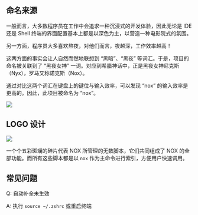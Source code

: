 
## 命名来源

一般而言，大多数程序员在工作中会追求一种沉浸式的开发体验，因此无论是 IDE 还是 Shell 终端的界面配置基本上都是以深色为主，以营造一种电影院式的氛围。

另一方面，程序员大多喜欢熬夜，对他们而言，夜越深，工作效率越高！

这两方面的事实会让人自然而然地联想到 “黑暗”、“黑夜” 等词汇。于是，项目的命名被关联到了 “黑夜女神” 一词。对应到希腊神话中，正是黑夜女神尼克斯（Nyx），罗马又称诺克斯（Nox）。

通过对比这两个词汇在键盘上的键位与输入效率，可以发现 “nox” 的输入效率是更高的。因此，此项目被命名为 “nox”。

![](https://chuquan-public-r-001.oss-cn-shanghai.aliyuncs.com/nox/nox-keyboard-layout.png)

## LOGO 设计

![](https://chuquan-public-r-001.oss-cn-shanghai.aliyuncs.com/nox/nox-logo.png)

一个个五彩斑斓的碎片代表 NOX 所管理的无数脚本，它们共同组成了 NOX 的全部功能。而所有这些脚本都是以 `nox` 作为主命令进行索引，方便用户快速调用。

## 常见问题
Q: 自动补全未生效

A: 执行 `source ~/.zshrc` 或重启终端
